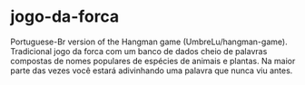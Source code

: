 # jogo-da-forca
Portuguese-Br version of the Hangman game (UmbreLu/hangman-game).
Tradicional jogo da forca com um banco de dados cheio de palavras compostas de nomes populares de espécies de animais e plantas. Na maior parte das vezes você estará adivinhando uma palavra que nunca viu antes.
